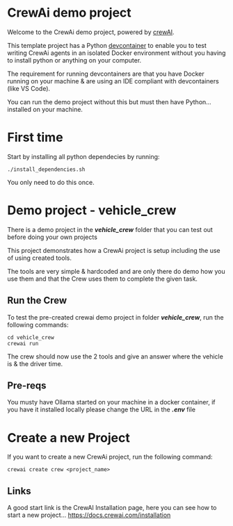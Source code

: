 # CrewAi demo project

Welcome to the CrewAi demo project, powered by [crewAI](https://crewai.com). 

This template project has a Python [devcontainer](https://code.visualstudio.com/docs/devcontainers/containers) to enable you to test writing CrewAi agents in an isolated Docker environment without you having to install python or anything on your computer.

The requirement for running devcontainers are that you have Docker running on your machine & are using an IDE compliant with devcontainers (like VS Code).

You can run the demo project without this but must then have Python... installed on your machine.

# First time

Start by installing all python dependecies by running:

```
./install_dependencies.sh
```

You only need to do this once.


# Demo project - vehicle_crew

There is a demo project in the ***vehicle_crew*** folder that you can test out before doing your own projects

This project demonstrates how a CrewAi project is setup including the use of using created tools.

The tools are very simple & hardcoded and are only there do demo how you use them and that the Crew uses them to complete the given task.

## Run the Crew

To test the pre-created crewai demo project in folder ***vehicle_crew***, run the following commands:

```
cd vehicle_crew
crewai run
```

The crew should now use the 2 tools and give an answer where the vehicle is & the driver time.

## Pre-reqs
You musty have Ollama started on your machine in a docker container, if you have it installed locally please change the URL in the ***.env*** file

## 

# Create a new Project

If you want to create a new CrewAi project, run the following command:
```
crewai create crew <project_name>
```

## Links

A good start link is the CrewAI Installation page, here you can see how to start a new project...
https://docs.crewai.com/installation


